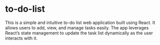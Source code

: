 # to-do-list
This is a simple and intuitive to-do list web application built using React. It allows users to add, view, and manage tasks easily. The app leverages React’s state management to update the task list dynamically as the user interacts with it.
